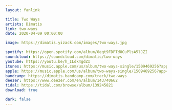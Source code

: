```yaml
---
layout: fanlink

title: Two Ways
artists: Dimatis
link: two-ways
date: 2020-04-09 00:00:00

image: https://dimatis.yizack.com/images/two-ways.jpg

spotify: https://open.spotify.com/album/0eqt9FDPTd8CuPlsA5lJZI
soundcloud: https://soundcloud.com/dimatis/two-ways
youtube: https://youtu.be/h_ILdk4gdZI
itunes: https://music.apple.com/us/album/two-ways-single/1509469256?app=itunes
apple: https://music.apple.com/us/album/two-ways-single/1509469256?app=music
bandcamp: https://dimatis.bandcamp.com/track/two-ways
deezer: https://www.deezer.com/en/album/143740662
tidal: https://tidal.com/browse/album/139245821
download: true

dark: false
---
```

